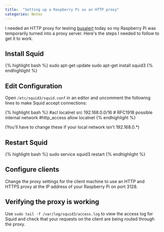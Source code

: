 ```yaml
---
title:  "Setting up a Raspberry Pi as an HTTP proxy"
categories: Notes
---
```


I needed an HTTP proxy for testing [busalert](https://github.com/danielphil/busalert) today so my Raspberry Pi was temporarily turned into a proxy server. Here's the steps I needed to follow to get it to work.

## Install Squid

{% highlight bash %}
sudo apt-get update
sudo apt-get install squid3
{% endhighlight %}

## Edit Configuration

Open `/etc/squid3/squid.conf` in an editor and uncomment the following lines to make Squid accept connections:

{% highlight bash %}
#acl localnet src 192.168.0.0/16 # RFC1918 possible internal network
#http_access allow localnet
{% endhighlight %}

(You'll have to change these if your local network isn't 192.168.0.*)

## Restart Squid

{% highlight bash %}
sudo service squid3 restart
{% endhighlight %}

## Configure clients

Change the proxy settings for the client machine to use an HTTP and HTTPS proxy at the IP address of your Raspberry Pi on port 3128.

## Verifying the proxy is working

Use `sudo tail -f /var/log/squid3/access.log` to view the access log for Squid and check that your requests on the client are being routed through the proxy.
